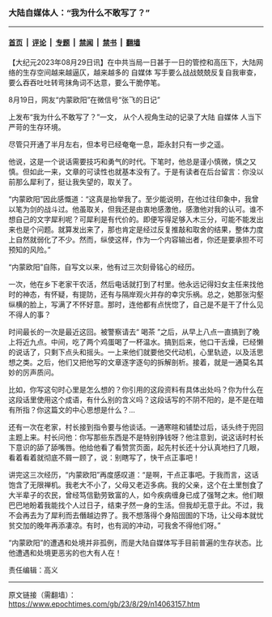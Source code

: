 ### 大陆自媒体人：“我为什么不敢写了？”

---

#### [首页](../../../..?n14063157) &nbsp;|&nbsp; [评论](../../../../../epoch-comment?n14063157) &nbsp;|&nbsp; [专题](../../../../../epoch-special?n14063157) &nbsp;|&nbsp; [禁闻](../../../../../epoch-news?n14063157) &nbsp;|&nbsp; [禁书](../../../../../books?n14063157) &nbsp;|&nbsp; [翻墙](https://github.com/gfw-breaker/nogfw/blob/master/README.md?n14063157)


<div class="post_content" id="artbody" itemprop="articleBody">
 <!-- article content begin -->
 <p>
  【大纪元2023年08月29日讯】在中共当局一日甚于一日的管控和高压下，大陆网络的生存空间越来越逼仄，越来越多的
  <ok href="https://www.epochtimes.com/gb/tag/%E8%87%AA%E5%AA%92%E4%BD%93.html">
   自媒体
  </ok>
  写手要么战战兢兢反复自我审查，要么吞吞吐吐转弯抹角词不达意，要么干脆停笔。
 </p>
 <p>
  8月19日，网友“内蒙欧阳”在微信号“张飞的日记”
 </p>
 <p>
  上发布“我为什么不敢写了？”一文， 从个人视角生动的记录了大陆
  <ok href="https://www.epochtimes.com/gb/tag/%E8%87%AA%E5%AA%92%E4%BD%93.html">
   自媒体
  </ok>
  人当下严苛的生存环境。
 </p>
 <p>
  尽管只开通了半月左右，但本号已经奄奄一息，距永封只有一步之遥。
 </p>
 <p>
  他说，这是一个说话需要技巧和勇气的时代。下笔时，他总是谨小慎微，慎之又慎。但如此一来，文章的可读性也就基本没有了。于是有读者在后台留言：你没以前那么犀利了，挺让我失望的，取关了。
 </p>
 <p>
  “内蒙欧阳”因此感慨道：“这真是抬举我了。至少能说明，在他过往印象中，我曾以笔为剑的战斗过。他虽取关，但我还是由衷地感激他，感激他对我的认可。谁不想自己的文字犀利呢？可犀利是有代价的。即便写得足够入木三分，可能不能发出来也是个问题。就算发出来了，那也肯定是经过反复推敲和取舍的结果，整体力度上自然就弱化了不少。然而，纵使这样，作为一个内容输出者，你还是要承担不可预知的风险。”
 </p>
 <p>
  “内蒙欧阳”自陈，自写文以来，他有过三次刻骨铭心的经历。
 </p>
 <p>
  一次，他在乡下老家干农活，然后电话就打到了村里。他永远记得妇女主任来找他时的神态，有怀疑，有提防，还有与隔岸观火并存的幸灾乐祸。总之，她那张沟壑纵横的脸上，写满了不怀好意。那时，连他都有点恍惚了，自己是不是干了什么见不得人的事？
 </p>
 <p>
  时间最长的一次是最近这回。被警察请去“
  <ok href="https://www.epochtimes.com/gb/tag/%E5%96%9D%E8%8C%B6.html">
   喝茶
  </ok>
  ”之后，从早上八点一直搞到了晚上将近九点。中间，吃了两个鸡蛋喝了一杯温水。搞到后来，他口干舌燥，已经懒的说话了，只剩下点头和摇头。一上来他们就要他交代动机，心里轨迹，以及活思想之类。之后，他们又把他写的文章逐字逐句的拆解剖析。接着，就是一通莫名其妙的厉声质问。
 </p>
 <p>
  比如，你写这句时心里是怎么想的？你引用的这段资料有具体出处吗？你为什么在这段话里使用这个成语，有什么别的含义吗？这段话写的不阴不阳的，是不是在暗有所指？你这篇文的中心思想是什么？…
 </p>
 <p>
  还有一次在老家，村长接到指令要与他谈话。一通寒暄和铺垫过后，话头终于兜回主题上来。村长问他：你写那些东西是不是特别挣钱呀？他注意到，说这话时村长下意识的舔了舔嘴唇。他给他看了看赞赏页面，起先村长还十分认真地扫了几眼，看着看着就彻底不屑一顾了，说：别瞎写了，快干点正事吧！
 </p>
 <p>
  讲完这三次经历，“内蒙欧阳”再度感叹道：“是啊，干点正事吧。于我而言，这话饱含了无限禅机。我老大不小了，父母又老迈多病。我的父亲，这个在土里刨食了大半辈子的农民，曾经笃信勤劳致富的人，如今疾病缠身已成了强弩之末。他们眼巴巴地盼着我能找个人过日子，结束孑然一身的生活。但我却无意于此。不过，我不会再去为了犀利而去僭越边界了。我不想落得个身陷囹圄的下场，让父母本就忧贫交加的晚年再添凄凉。有时，也有润的冲动，可我舍不得他们呀。”
 </p>
 <p>
  “内蒙欧阳”的遭遇和处境并非孤例，而是大陆自媒体写手目前普遍的生存状态。比他遭遇和处境更恶劣的也大有人在！
 </p>
 <p>
  责任编辑：高义
 </p>
 <!-- article content end -->
 <div id="below_article_ad">
 </div>
</div>


---

原文链接（需翻墙）：https://www.epochtimes.com/gb/23/8/29/n14063157.htm